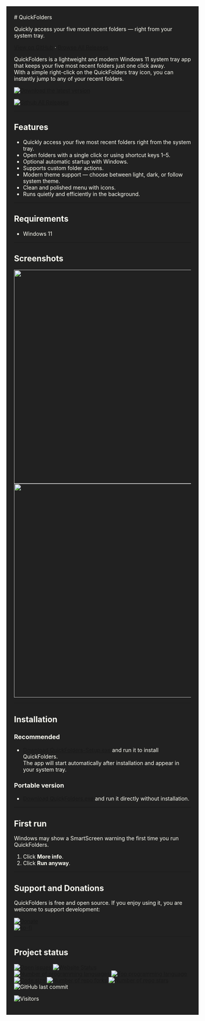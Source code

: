 <div style="background-color: rgb(33, 33, 33); color: rgb(255, 255, 245); padding: 20px">
# QuickFolders

Quickly access your five most recent folders — right from your system tray.

[View on GitHub](https://github.com/voltura/QuickFolders) · [Browse All Releases](https://github.com/voltura/QuickFolders/releases)

QuickFolders is a lightweight and modern Windows 11 system tray app that keeps your five most recent folders just one click away.  
With a simple right-click on the QuickFolders tray icon, you can instantly jump to any of your recent folders.

[![Download the latest version](https://img.shields.io/github/v/release/voltura/QuickFolders?label=download%20the%20latest%20release&style=for-the-badge)](https://github.com/voltura/QuickFolders/releases/latest/download/QuickFolders-Setup.exe)

[![Github All Releases](https://img.shields.io/github/downloads/voltura/QuickFolders/total.svg)]()

---

## Features

- Quickly access your five most recent folders right from the system tray.
- Open folders with a single click or using shortcut keys 1–5.
- Optional automatic startup with Windows.
- Supports custom folder actions.
- Modern theme support — choose between light, dark, or follow system theme.
- Clean and polished menu with icons.
- Runs quietly and efficiently in the background.

---

## Requirements

- Windows 11

---

## Screenshots

<img src="https://github.com/user-attachments/assets/c14db383-e770-4866-91bc-4e331c5c9a2e" width="560"/>

<img src="https://github.com/user-attachments/assets/51da9951-e30e-462c-ae8c-b5423e9a04c5" width="560"/>

---

## Installation

### Recommended

- [Download QuickFolders-Setup.exe](https://github.com/voltura/QuickFolders/releases/latest/download/QuickFolders-Setup.exe) and run it to install QuickFolders.  
The app will start automatically after installation and appear in your system tray.


### Portable version

- [Download QuickFolders.exe](https://github.com/voltura/QuickFolders/releases/latest/download/QuickFolders.exe) and run it directly without installation.

---

## First run

Windows may show a SmartScreen warning the first time you run QuickFolders.

1. Click **More info**.
2. Click **Run anyway**.

---

## Support and Donations

QuickFolders is free and open source. If you enjoy using it, you are welcome to support development:

[![Donate](https://img.shields.io/badge/donate_via-paypal_or_card-blue)](https://www.paypal.com/donate?hosted_button_id=7PN65YXN64DBG)  
[![ko-fi](https://ko-fi.com/img/githubbutton_sm.svg)](https://ko-fi.com/G2G74W5F8)

---

## Project status

[![Open issues](https://img.shields.io/github/issues/voltura/QuickFolders)](https://github.com/voltura/QuickFolders/issues)
[![Website Status](https://img.shields.io/website?url=https://voltura.github.io/QuickFolders/)]()
[![Number of programming languages](https://img.shields.io/github/languages/count/voltura/QuickFolders)]()
[![Top programming language](https://img.shields.io/github/languages/top/voltura/QuickFolders)]()
[![Code size](https://img.shields.io/github/languages/code-size/voltura/QuickFolders)]()
[![Number of repo forks](https://img.shields.io/github/forks/voltura/QuickFolders)]()
[![Number of repo stars](https://img.shields.io/github/stars/voltura/QuickFolders)]()
![GitHub last commit](https://img.shields.io/github/last-commit/voltura/QuickFolders?color=red)

![Visitors](https://estruyf-github.azurewebsites.net/api/VisitorHit?user=volturaf&repo=QuickFolders&countColorcountColor&countColor=%235690f2)
</div>
